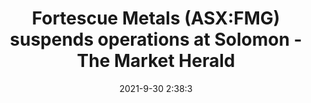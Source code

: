 ---
"title": "Fortescue Metals (ASX:FMG) suspends operations at Solomon - The Market Herald"
"date": "2021-9-30 2:38:3"
"feed_name": "GOOGLENEWSMINING"
"feed_website": "https://news.google.com/search?q=mining%2Bincident&hl=en-US&gl=US&ceid=US:en"
"feed_rss": "https://news.google.com/rss/search?q=mining%2Bincident&hl=en-US&gl=US&ceid=US:en"
"link": "https://themarketherald.com.au/fortescue-metals-asxfmg-suspends-operations-at-solomon-2021-09-30/"
"source": "{'href': 'https://themarketherald.com.au', 'title': 'The Market Herald'}"
"file": "_posts/2021-1-1-3f3e31c4121068483865176fa68642b688eb16b3.md"
"accident": "0"
"drilling": "0"
"dead": "0"
"injured": "0"
"arrested": "0"
"where": "unknown site"
"causes": "unknown"
"place": "unknown place"
---